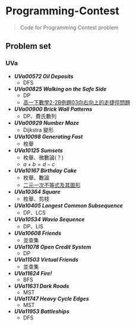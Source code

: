 # Programming-Contest

> Code for Programming Contest problem

## Problem set

### UVa

- ***UVa00572 Oil Deposits***
  - DFS
- ***UVa00825 Walking on the Safe Side***
  - DP
  - [高一下數學2-2B例題03向右向上的走捷徑問題](https://www.junyiacademy.org/course-compare/math-high/math-10/permutations-and-combinations_a/permutations-combinations/v/K4HOmfgEK6A?v=K4HOmfgEK6A)
- ***UVa00900 Brick Wall Patterns***
  - DP、費氏數列
- ***UVa00929 Number Maze***
  - Dijkstra 變形
- ***UVa10098 Generating Fast***
  - 枚舉
- ***UVa10125 Sumsets***
  - 枚舉、微數論(？)
  - $a + b = d - c$
- ***UVa10167 Birthday Cake***
  - 枚舉、數論
  - [二元一次不等式及其圖形](https://youtu.be/amH8nzygUMU)
- ***UVa10364 Square***
  - 枚舉、剪枝
- ***UVa10405 Longest Common Subsequence***
  - DP、LCS
- ***UVa10534 Wavio Sequence***
  - DP、LIS
- ***UVa10608 Friends***
  - 並查集
- ***UVa11078 Open Credit System***
  - DP
- ***UVa11503 Virtual Friends***
  - 並查集
- ***UVa11624 Fire!***
  - BFS
- ***UVa11631 Dark Roads***
  - MST
- ***UVa11747 Heavy Cycle Edges***
  - MST
- ***UVa11953 Battleships***
  - DFS
